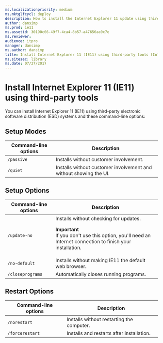 ```yaml
---
ms.localizationpriority: medium
ms.mktglfcycl: deploy
description: How to install the Internet Explorer 11 update using third-party tools and command-line options.
author: dansimp
ms.prod: ie11
ms.assetid: 30190c66-49f7-4ca4-8b57-a47656aa0c7e
ms.reviewer:
audience: itpro
manager: dansimp
ms.author: dansimp
title: Install Internet Explorer 11 (IE11) using third-party tools (Internet Explorer 11 for IT Pros)
ms.sitesec: library
ms.date: 07/27/2017
---
```



# Install Internet Explorer 11 (IE11) using third-party tools
You can install Internet Explorer 11 (IE11) using third-party electronic software distribution (ESD) systems and these command-line options:

## Setup Modes

|Command-line options |Description                                           |
|---------------------|------------------------------------------------------|
|`/passive` |Installs without customer involvement.                          |
|`/quiet` |Installs without customer involvement and without showing the UI. |

## Setup Options

|Command-line options |Description                                           |
|---------------------|------------------------------------------------------|
|`/update-no` |Installs without checking for updates.<p>**Important**<br>If you don't use this option, you'll need an Internet connection to finish your installation.                                                                |
|`/no-default`     |Installs without making IE11 the default web browser.    |
|`/closeprograms` |Automatically closes running programs.                    |


## Restart Options

|Command-line options |Description                                           |
|---------------------|------------------------------------------------------|
|`/norestart`    |Installs without restarting the computer.                  |
|`/forcerestart` |Installs and restarts after installation.                  |









